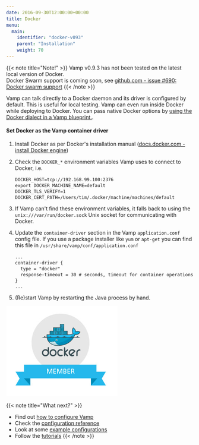 ```yaml
---
date: 2016-09-30T12:00:00+00:00
title: Docker
menu:
  main:
    identifier: "docker-v093"
    parent: "Installation"
    weight: 70
---
```


{{< note title="Note!" >}}
Vamp v0.9.3 has not been tested on the latest local version of Docker.  
Docker Swarm support is coming soon, see [github.com - issue #690: Docker swarm support](https://github.com/magneticio/vamp/issues/690)
{{< /note >}}

Vamp can talk directly to a Docker daemon and its driver is configured by default. This is useful for local testing. Vamp can even run inside Docker while deploying to Docker.  You can pass native Docker options by [using the Docker dialect in a Vamp blueprint.](/documentation/using-vamp/blueprints/#dialects). 

#### Set Docker as the Vamp container driver
1. Install Docker as per Docker's installation manual ([docs.docker.com - install Docker engine](https://docs.docker.com/engine/installation/))
2. Check the `DOCKER_*` environment variables Vamp uses to connect to Docker, i.e.

    ```
    DOCKER_HOST=tcp://192.168.99.100:2376
    export DOCKER_MACHINE_NAME=default
    DOCKER_TLS_VERIFY=1
    DOCKER_CERT_PATH=/Users/tim/.docker/machine/machines/default
    ```

3. If Vamp can't find these environment variables, it falls back to using the `unix:///var/run/docker.sock` Unix socket for communicating with Docker.
4. Update the `container-driver` section in the Vamp `application.conf` config file. If you use a package installer like `yum` or `apt-get` you can find this file in `/usr/share/vamp/conf/application.conf`

    ```
    ...
    container-driver {
      type = "docker"
      response-timeout = 30 # seconds, timeout for container operations
    }
    ...
    ```
5. (Re)start Vamp by restarting the Java process by hand.   


![](/images/logos/docker-member.jpg)

{{< note title="What next?" >}}
* Find out [how to configure Vamp](documentation/configure/v0.9.3/configure-vamp)
* Check the [configuration reference](documentation/configure/v0.9.3/configuration-reference)
* Look at some [example configurations](documentation/configure/v0.9.3/example-configurations)
* Follow the [tutorials](/documentation/tutorials/overview)
{{< /note >}}